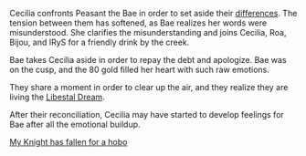 <!-- title: The Knight and the Hobo -->
<!-- relationship: Romantic -->

Cecilia confronts Peasant the Bae in order to set aside their [differences](https://www.youtube.com/live/48HSA_GcOZ0?t=8128s). The tension between them has softened, as Bae realizes her words were misunderstood. She clarifies the misunderstanding and joins Cecilia, Roa, Bijou, and IRyS for a friendly drink by the creek.

Bae takes Cecilia aside in order to repay the debt and apologize. Bae was on the cusp, and the 80 gold filled her heart with such raw emotions.

They share a moment in order to clear up the air, and they realize they are living the [Libestal Dream](https://www.youtube.com/live/48HSA_GcOZ0?si=AKtCcxs7EHWwCYqx&t=8523).

After their reconciliation, Cecilia may have started to develop feelings for Bae after all the emotional buildup.

[My Knight has fallen for a hobo](#embed:https://www.youtube.com/live/48HSA_GcOZ0?si=d2Mbzm51EdkUrsTH&t=8617)
